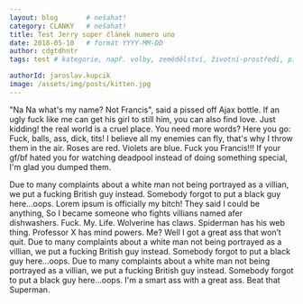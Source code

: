 ```yaml
---
layout: blog       # nešahat!
category: CLANKY   # nešahat!
title: Test Jerry super článek numero uno
date: 2018-05-10   # formát YYYY-MM-DD
author: cdgtdhntr 
tags: test # kategorie, např. volby, zemědělství, životní-prostředí, piráti (viz https://jihomoravsky.pirati.cz/tags/)

authorId: jaroslav.kupcik
image: /assets/img/posts/kitten.jpg
---
```

"Na Na what's my name? Not Francis", said a pissed off Ajax bottle. If an ugly fuck like me can get his girl to still him, you can also find love. Just kidding! the real world is a cruel place. You need more words? Here you go: Fuck, balls, ass, dick, tits! I believe all my enemies can fly, that's why I throw them in the air. Roses are red. Violets are blue. Fuck you Francis!!! If your gf/bf hated you for watching deadpool instead of doing something special, I'm glad you dumped them.

Due to many complaints about a white man not being portrayed as a villian, we put a fucking British guy instead. Somebody forgot to put a black guy here...oops. Lorem ipsum is officially my bitch! They said I could be anything, So I became someone who fights villians named afer dishwashers. Fuck. My. Life. Wolverine has claws. Spiderman has his web thing. Professor X has mind powers. Me? Well I got a great ass that won’t quit. Due to many complaints about a white man not being portrayed as a villian, we put a fucking British guy instead. Somebody forgot to put a black guy here...oops. Due to many complaints about a white man not being portrayed as a villian, we put a fucking British guy instead. Somebody forgot to put a black guy here...oops. I'm a smart ass with a great ass. Beat that Superman.
